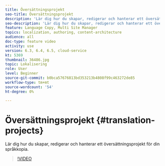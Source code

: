```yaml
---
title: Översättningsprojekt
seo-title: Översättningsprojekt
description: 'Lär dig hur du skapar, redigerar och hanterar ett översättningsprojekt för din språkkopia. '
seo-description: 'Lär dig hur du skapar, redigerar och hanterar ett översättningsprojekt för din språkkopia.  '
feature: Language Copy, Multi Site Manager
topics: localization, authoring, content-architecture
audience: all
doc-type: feature video
activity: use
version: 6.3, 6.4, 6.5, cloud-service
kt: 5369
thumbnail: 36486.jpg
topic: Lokalisering
role: User
level: Beginner
source-git-commit: b0bca57676813bd353213b4808f99c463272de85
workflow-type: tm+mt
source-wordcount: '54'
ht-degree: 0%

---
```



# Översättningsprojekt {#translation-projects}

Lär dig hur du skapar, redigerar och hanterar ett översättningsprojekt för din språkkopia.

>[!VIDEO](https://video.tv.adobe.com/v/36486?quality=12&learn=on)
